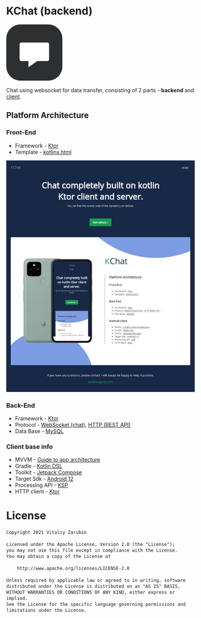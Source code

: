 KChat (backend)
===================

![picture](data/preview.png)

Chat using websocket for data transfer, consisting of 2 parts - **backend** and [client](https://github.com/keygenqt/android-KChat).

## Platform Architecture

### Front-End
* Framework - [Ktor](https://ktor.io/)
* Template -  [kotlinx.html](https://github.com/Kotlin/kotlinx.html)

![picture](data/f-preview.png)

### Back-End
* Framework - [Ktor](https://ktor.io/)
* Protocol - [WebSocket (chat)](https://en.wikipedia.org/wiki/WebSocket), [HTTP (REST API)](https://en.wikipedia.org/wiki/Hypertext_Transfer_Protocol)
* Data Base - [MySQL](https://www.mysql.com/)

### Client base info
* MVVM - [Guide to app architecture](https://developer.android.com/jetpack/guide)
* Gradle - [Kotlin DSL](https://docs.gradle.org/current/userguide/kotlin_dsl.html)
* Toolkit - [Jetpack Compose](https://developer.android.com/jetpack/compose)
* Target Sdk - [Android 12](https://developer.android.com/about/versions/12)
* Processing API - [KSP](https://github.com/google/ksp)
* HTTP client - [Ktor](https://ktor.io/)

# License

```
Copyright 2021 Vitaliy Zarubin

Licensed under the Apache License, Version 2.0 (the "License");
you may not use this file except in compliance with the License.
You may obtain a copy of the License at

    http://www.apache.org/licenses/LICENSE-2.0

Unless required by applicable law or agreed to in writing, software
distributed under the License is distributed on an "AS IS" BASIS,
WITHOUT WARRANTIES OR CONDITIONS OF ANY KIND, either express or implied.
See the License for the specific language governing permissions and
limitations under the License.
```